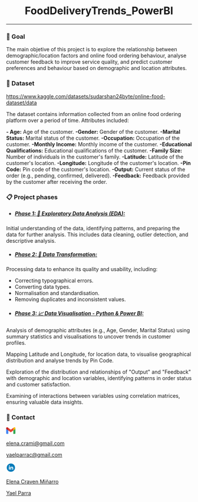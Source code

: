 # <center>**FoodDeliveryTrends_PowerBI**</center>

_____

### 🎯 Goal

The main objetive of this project is to explore the relationship between demographic/location factors and online food ordering behaviour, analyse customer feedback to improve service quality, and predict customer preferences and behaviour based on demographic and location attributes.

### 📁 Dataset

https://www.kaggle.com/datasets/sudarshan24byte/online-food-dataset/data

The dataset contains information collected from an online food ordering platform over a period of time. Attributes included:

**- Age:** Age of the customer.
**-Gender:** Gender of the customer.
**-Marital Status:** Marital status of the customer.
**-Occupation:** Occupation of the customer.
**-Monthly Income:** Monthly income of the customer.
**-Educational Qualifications:** Educational qualifications of the customer.
**-Family Size:** Number of individuals in the customer's family.
**-Latitude:** Latitude of the customer's location.
**-Longitude:** Longitude of the customer's location.
**-Pin Code:** Pin code of the customer's location.
**-Output:** Current status of the order (e.g., pending, confirmed, delivered).
**-Feedback:** Feedback provided by the customer after receiving the order.

### 📋 Project phases

* ##### <u>**Phase 1: 🔎 Exploratory Data Analysis (EDA)**:</u>

Initial understanding of the data, identifying patterns, and preparing the data for further analysis. This includes data cleaning, outlier detection, and descriptive analysis.

* ##### <u>**Phase 2: 🔄 Data Transformation**:</u>

Processing data to enhance its quality and usability, including:

- Correcting typographical errors.
- Converting data types.
- Normalisation and standardisation.
- Removing duplicates and inconsistent values.

* ##### <u>**Phase 3: 📈 Data Visualisation - Python & Power BI**:</u>

Analysis of demographic attributes (e.g., Age, Gender, Marital Status) using summary statistics and visualisations to uncover trends in customer profiles.

Mapping Latitude and Longitude, for location data, to visualise geographical distribution and analyse trends by Pin Code. 

Exploration of the distribution and relationships of "Output" and "Feedback" with demographic and location variables, identifying patterns in order status and customer satisfaction. 

Examining of interactions between variables using correlation matrices, ensuring valuable data insights.

### 👥 Contact

<img src="https://github.com/elenacrami/mi_primer_repo/blob/main/gmail.png" width="25px" />

<elena.crami@gmail.com>

<yaelparrac@gmail.com>

<img src="https://github.com/elenacrami/mi_primer_repo/blob/main/linkedin.png" width="25px" />

[Elena Craven Miñarro](https://www.linkedin.com/in/elenacravenmiñarro/)

[Yael Parra](https://www.linkedin.com/in/yael-parra/)